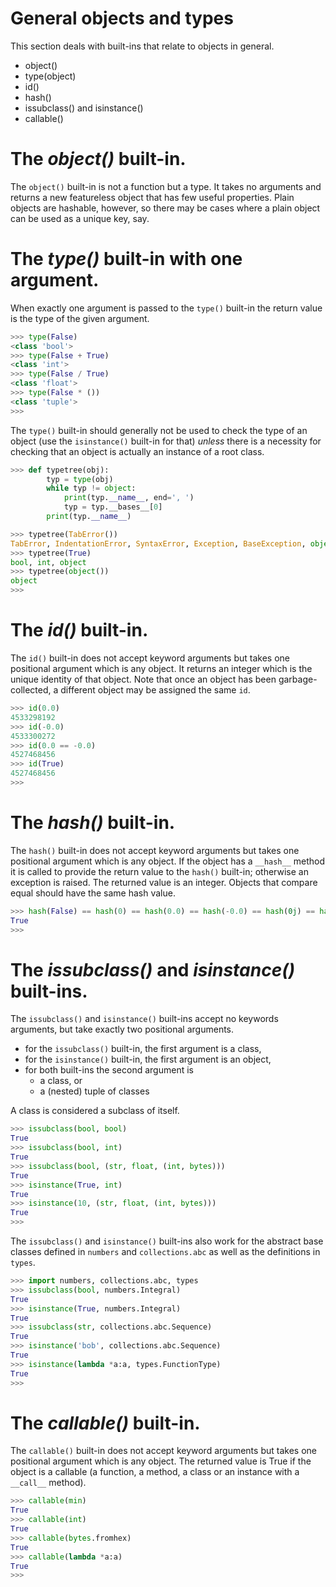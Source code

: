 # General objects and types

This section deals with built-ins that relate to objects in general.

- object()
- type(object)
- id()
- hash()
- issubclass() and isinstance()
- callable()


# The *object()* built-in.

The `object()` built-in is not a function but a type.
It takes no arguments and returns a new featureless object that has few
useful properties.
Plain objects are hashable, however, so there may be cases where a plain
object can be used as a unique key, say.


# The *type()* built-in with one argument.

When exactly one argument is passed to the `type()` built-in
the return value is the type of the given argument.

```python
>>> type(False)
<class 'bool'>
>>> type(False + True)
<class 'int'>
>>> type(False / True)
<class 'float'>
>>> type(False * ())
<class 'tuple'>
>>>
```

The `type()` built-in should generally not be used to check the type of an
object (use the `isinstance()` built-in for that)
*unless* there is a necessity for checking that an object is actually an
instance of a root class.

```python
>>> def typetree(obj):
        typ = type(obj)
        while typ != object:
            print(typ.__name__, end=', ')
            typ = typ.__bases__[0]
        print(typ.__name__)

>>> typetree(TabError())
TabError, IndentationError, SyntaxError, Exception, BaseException, object
>>> typetree(True)
bool, int, object
>>> typetree(object())
object
>>>
```


# The *id()* built-in.

The `id()` built-in does not accept keyword arguments but takes one
positional argument which is any object.
It returns an integer which is the unique identity of that object.
Note that once an object has been garbage-collected, a different object may
be assigned the same `id`.

```python
>>> id(0.0)
4533298192
>>> id(-0.0)
4533300272
>>> id(0.0 == -0.0)
4527468456
>>> id(True)
4527468456
>>>
```


# The *hash()* built-in.

The `hash()` built-in does not accept keyword arguments but takes one
positional argument which is any object.
If the object has a `__hash__` method it is called to provide the return
value to the `hash()` built-in; otherwise an exception is raised.
The returned value is an integer.
Objects that compare equal should have the same hash value.

```python
>>> hash(False) == hash(0) == hash(0.0) == hash(-0.0) == hash(0j) == hash('')
True
>>>
```


# The *issubclass()* and *isinstance()* built-ins.

The `issubclass()` and `isinstance()` built-ins accept no keywords arguments,
but take exactly two positional arguments.
- for the `issubclass()` built-in, the first argument is a class,
- for the `isinstance()` built-in, the first argument is an object,
- for both built-ins the second argument is
  - a class, or
  - a (nested) tuple of classes

A class is considered a subclass of itself.

```python
>>> issubclass(bool, bool)
True
>>> issubclass(bool, int)
True
>>> issubclass(bool, (str, float, (int, bytes)))
True
>>> isinstance(True, int)
True
>>> isinstance(10, (str, float, (int, bytes)))
True
>>>
```

The `issubclass()` and `isinstance()` built-ins also work for the
abstract base classes defined in `numbers` and `collections.abc`
as well as the definitions in `types`.

```python
>>> import numbers, collections.abc, types
>>> issubclass(bool, numbers.Integral)
True
>>> isinstance(True, numbers.Integral)
True
>>> issubclass(str, collections.abc.Sequence)
True
>>> isinstance('bob', collections.abc.Sequence)
True
>>> isinstance(lambda *a:a, types.FunctionType)
True
>>>
```


# The *callable()* built-in.

The `callable()` built-in does not accept keyword arguments but takes one positional argument which is any object.
The returned value is True if the object is a callable (a function, a method,
a class or an instance with a `__call__` method).

```python
>>> callable(min)
True
>>> callable(int)
True
>>> callable(bytes.fromhex)
True
>>> callable(lambda *a:a)
True
>>>
```
